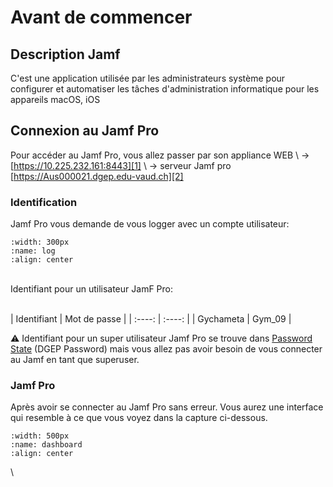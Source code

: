 # Avant de commencer

## Description Jamf

C'est une application utilisée par les administrateurs système pour configurer et automatiser les tâches d'administration informatique pour les appareils macOS, iOS

## Connexion au Jamf Pro

Pour accéder au Jamf Pro, vous allez passer par son appliance WEB
\ -> [https://10.225.232.161:8443][1]
\ -> serveur Jamf pro [https://Aus000021.dgep.edu-vaud.ch][2]

### Identification

Jamf Pro vous demande de vous logger avec un compte utilisateur:

```{image} images/login-jamf.png
:width: 300px
:name: log
:align: center
```

\
Identifiant pour un utilisateur JamF Pro:

\
| Identifiant | Mot de passe |
|    :----:   |    :----:    |
|  Gychameta  |    Gym_09    |

⚠ Identifiant pour un super utilisateur Jamf Pro se trouve dans [Password State][3] (DGEP Password) mais vous allez pas avoir besoin de vous connecter au Jamf en tant que superuser.

### Jamf Pro

Après avoir se connecter au Jamf Pro sans erreur. Vous aurez une interface qui resemble à ce que vous voyez dans la capture ci-dessous.

```{image} images/Dashboard-jamf.png
:width: 500px
:name: dashboard
:align: center
```

\

[//]: # (Links)

[1]: https://10.225.232.161:8443
[2]: https://Aus000021.dgep.edu-vaud.ch
[3]: https://pass.dgep.edu-vaud.ch:9119

